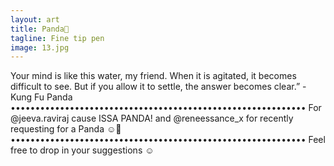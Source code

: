 ```yaml
---
layout: art
title: Panda🐼
tagline: Fine tip pen
image: 13.jpg
---
```

Your mind is like this water, my friend. When it is agitated, it becomes difficult to see. But if you allow it to settle, the answer becomes clear.” - Kung Fu Panda •••••••••••••••••••••••••••••••••••••••••••••••••••••••••••• For @jeeva.raviraj cause ISSA PANDA! and @reneessance_x for recently requesting for a Panda ☺️🐼 •••••••••••••••••••••••••••••••••••••••••••••••••••••••••••• Feel free to drop in your suggestions ☺️
